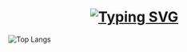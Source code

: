 <h1 align='center'>
  <a href="https://git.io/typing-svg">
    <img src="https://readme-typing-svg.demolab.com?
      font=Architects+Daughter&pause=1000&random=false&width=435&
      lines=Hello+There!+:wave:;+I'm Shane!;"
      alt="Typing SVG" />
  </a>
</h1>


![Top Langs](https://github-readme-stats.vercel.app/api/top-langs/?username=ShaneDT1126&layout=compact)
<!--
**ShaneDT1126/ShaneDT1126** is a ✨ _special_ ✨ repository because its `README.md` (this file) appears on your GitHub profile.

Here are some ideas to get you started:

- 🔭 I’m currently working on ...
- 🌱 I’m currently learning ...
- 👯 I’m looking to collaborate on ...
- 🤔 I’m looking for help with ...
- 💬 Ask me about ...
- 📫 How to reach me: ...
- 😄 Pronouns: ...
- ⚡ Fun fact: ...
-->
